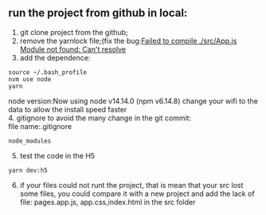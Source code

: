 ## run the project from github in local:  
1. git clone project  from the github;  
2. remove the yarnlock file;(fix the bug:[Failed to compile ./src/App.js Module not found: Can't resolve](https://stackoverflow.com/questions/48767118/failed-to-compile-src-app-js-module-not-found-cant-resolve)
3. add the dependence:  
```
source ~/.bash_profile 
nvm use node  
yarn
```
node version:Now using node v14.14.0 (npm v6.14.8) 
change your wifi to the data to allow the install speed faster  
4. gitignore to avoid the many change in the git commit:  
file name:.gitignore
```
node_modules
```
5. test the code in the H5  
```
yarn dev:h5 
```
6. if your files could not runt the project, that is mean that your src lost some files, you could compare it with a new project and add the lack of file: pages.app.js, app.css,index.html in the src folder